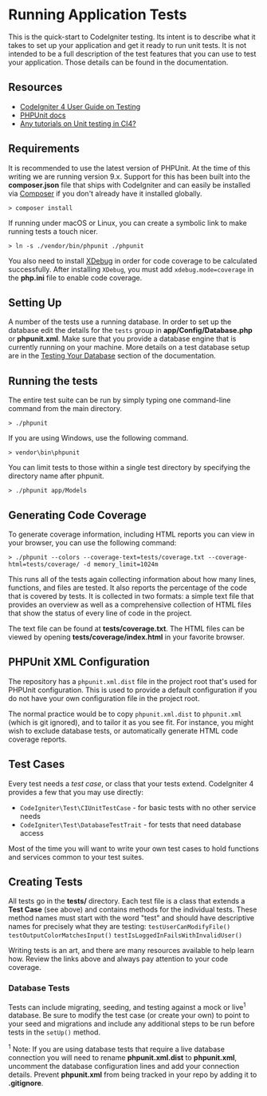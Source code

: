 # Running Application Tests

This is the quick-start to CodeIgniter testing. Its intent is to describe what
it takes to set up your application and get it ready to run unit tests.
It is not intended to be a full description of the test features that you can
use to test your application. Those details can be found in the documentation.

## Resources

- [CodeIgniter 4 User Guide on Testing](https://codeigniter4.github.io/userguide/testing/index.html)
- [PHPUnit docs](https://phpunit.de/documentation.html)
- [Any tutorials on Unit testing in CI4?](https://forum.codeigniter.com/showthread.php?tid=81830)

## Requirements

It is recommended to use the latest version of PHPUnit. At the time of this
writing we are running version 9.x. Support for this has been built into the
**composer.json** file that ships with CodeIgniter and can easily be installed
via [Composer](https://getcomposer.org/) if you don't already have it installed globally.

```console
> composer install
```

If running under macOS or Linux, you can create a symbolic link to make running tests a touch nicer.

```console
> ln -s ./vendor/bin/phpunit ./phpunit
```

You also need to install [XDebug](https://xdebug.org/docs/install) in order
for code coverage to be calculated successfully. After installing `XDebug`, you must add `xdebug.mode=coverage` in the **php.ini** file to enable code coverage.

## Setting Up

A number of the tests use a running database.
In order to set up the database edit the details for the `tests` group in
**app/Config/Database.php** or **phpunit.xml**.
Make sure that you provide a database engine that is currently running on your machine.
More details on a test database setup are in the
[Testing Your Database](https://codeigniter4.github.io/userguide/testing/database.html) section of the documentation.

## Running the tests

The entire test suite can be run by simply typing one command-line command from the main directory.

```console
> ./phpunit
```

If you are using Windows, use the following command.

```console
> vendor\bin\phpunit
```

You can limit tests to those within a single test directory by specifying the
directory name after phpunit.

```console
> ./phpunit app/Models
```

## Generating Code Coverage

To generate coverage information, including HTML reports you can view in your browser,
you can use the following command:

```console
> ./phpunit --colors --coverage-text=tests/coverage.txt --coverage-html=tests/coverage/ -d memory_limit=1024m
```

This runs all of the tests again collecting information about how many lines,
functions, and files are tested. It also reports the percentage of the code that is covered by tests.
It is collected in two formats: a simple text file that provides an overview as well
as a comprehensive collection of HTML files that show the status of every line of code in the project.

The text file can be found at **tests/coverage.txt**.
The HTML files can be viewed by opening **tests/coverage/index.html** in your favorite browser.

## PHPUnit XML Configuration

The repository has a `phpunit.xml.dist` file in the project root that's used for
PHPUnit configuration. This is used to provide a default configuration if you
do not have your own configuration file in the project root.

The normal practice would be to copy `phpunit.xml.dist` to `phpunit.xml`
(which is git ignored), and to tailor it as you see fit.
For instance, you might wish to exclude database tests, or automatically generate
HTML code coverage reports.

## Test Cases

Every test needs a _test case_, or class that your tests extend. CodeIgniter 4
provides a few that you may use directly:

- `CodeIgniter\Test\CIUnitTestCase` - for basic tests with no other service needs
- `CodeIgniter\Test\DatabaseTestTrait` - for tests that need database access

Most of the time you will want to write your own test cases to hold functions and services
common to your test suites.

## Creating Tests

All tests go in the **tests/** directory. Each test file is a class that extends a
**Test Case** (see above) and contains methods for the individual tests. These method
names must start with the word "test" and should have descriptive names for precisely what
they are testing:
`testUserCanModifyFile()` `testOutputColorMatchesInput()` `testIsLoggedInFailsWithInvalidUser()`

Writing tests is an art, and there are many resources available to help learn how.
Review the links above and always pay attention to your code coverage.

### Database Tests

Tests can include migrating, seeding, and testing against a mock or live<sup>1</sup> database.
Be sure to modify the test case (or create your own) to point to your seed and migrations
and include any additional steps to be run before tests in the `setUp()` method.

<sup>1</sup> Note: If you are using database tests that require a live database connection
you will need to rename **phpunit.xml.dist** to **phpunit.xml**, uncomment the database
configuration lines and add your connection details. Prevent **phpunit.xml** from being
tracked in your repo by adding it to **.gitignore**.
